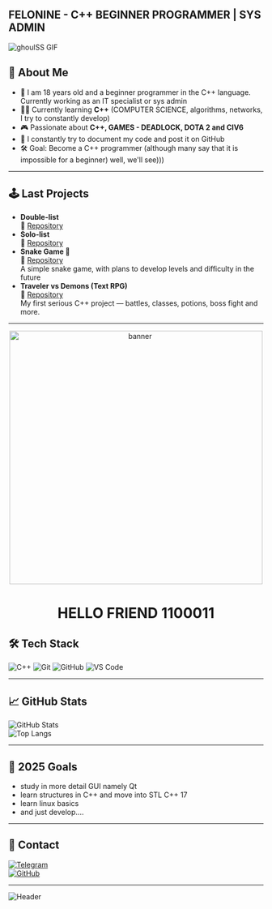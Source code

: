 ## FELONINE - C++ BEGINNER PROGRAMMER | SYS ADMIN 
![ghoulSS GIF](https://i.pinimg.com/originals/09/5b/13/095b13f912db249d70007f8fdae19333.gif)

## 🚀 About Me
- 🌌 I am 18 years old and a beginner programmer in the C++ language. Currently working as an IT specialist or sys admin
- 🧑‍💻 Currently learning **C++** (COMPUTER SCIENCE, algorithms, networks, I try to constantly develop)
- 🎮 Passionate about **C++, GAMES - DEADLOCK, DOTA 2 and CIV6**
- 📖 I constantly try to document my code and post it on GitHub
- 🛠️ Goal: Become a C++ programmer (although many say that it is impossible for a beginner) well, we'll see)))

---

## 🕹️ Last Projects
  - **Double-list**  
  🔗 [Repository](https://github.com/felonine/Double-List)   
  - **Solo-list**  
  🔗 [Repository](https://github.com/felonine/Singly-list)           
- **Snake Game 🐍**  
  🔗 [Repository](https://github.com/felonine/Snake_GAME)  
  A simple snake game, with plans to develop levels and difficulty in the future
- **Traveler vs Demons (Text RPG)**  
  🔗 [Repository](https://github.com/felonine/Traveler-vs-demons-TEXT_RPG-)  
  My first serious C++ project — battles, classes, potions, boss fight and more.

---

<p align="center">
  <img src="https://i.pinimg.com/originals/f9/3d/9b/f93d9b0d064ed49442d1a5e2471c14c9.gif" alt="banner" width="500"/>
</p>
<h1 align="center"> HELLO FRIEND 1100011 </h1>

## 🛠️ Tech Stack
![C++](https://img.shields.io/badge/C++-00599C?style=for-the-badge&logo=cplusplus&logoColor=white)
![Git](https://img.shields.io/badge/Git-F05032?style=for-the-badge&logo=git&logoColor=white)
![GitHub](https://img.shields.io/badge/GitHub-181717?style=for-the-badge&logo=github&logoColor=white)
![VS Code](https://img.shields.io/badge/VS%20Code-007ACC?style=for-the-badge&logo=visualstudiocode&logoColor=white)

---

## 📈 GitHub Stats
![GitHub Stats](https://github-readme-stats.vercel.app/api?username=felonine&show_icons=true&theme=radical)  
![Top Langs](https://github-readme-stats.vercel.app/api/top-langs/?username=felonine&layout=compact&theme=radical)

---

## 🎯 2025 Goals
- study in more detail GUI namely Qt
- learn structures in C++ and move into STL C++ 17
- learn linux basics
- and just develop....

--- 

## 🤝 Contact
[![Telegram](https://img.shields.io/badge/Telegram-2CA5E0?style=for-the-badge&logo=telegram&logoColor=white)](https://t.me/WhiteKatanV_BloodyGuys)  
[![GitHub](https://img.shields.io/badge/GitHub-felonine-181717?style=for-the-badge&logo=github)](https://github.com/felonine)

---

![Header](https://i.pinimg.com/originals/81/ad/ef/81adef4e33b359945e5f11117166b5fc.gif)

